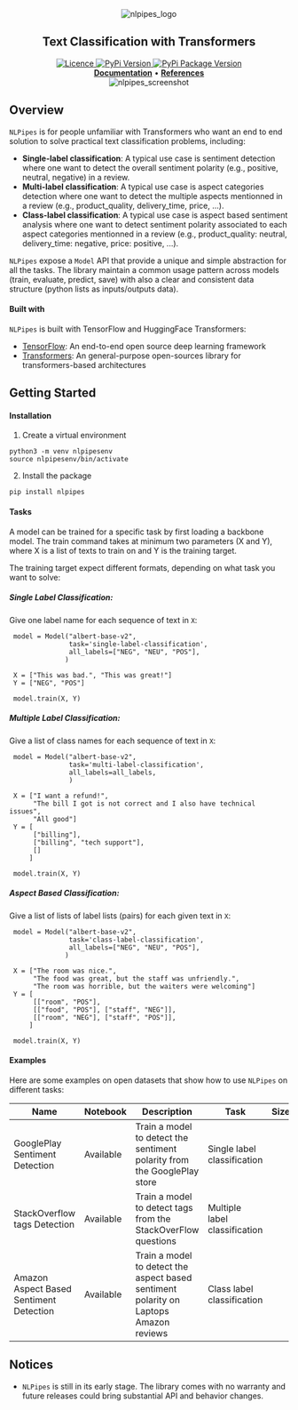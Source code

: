 <!-- PROJECT NAME -->
<div align="center">
   <img src="https://ik.imagekit.io/m0ci8dgk4/nlpipes_logo_eSBhzDKCZ.png?updatedAt=1679840445991" alt="nlpipes_logo" title="nlpipes logo">
  <h2>Text Classification with Transformers</h2>
</div>

<div align="center">
    <a href="https://opensource.org/licenses/Apache-2.0">
       <img alt="Licence" src="https://img.shields.io/badge/License-Apache_2.0-blue.svg">
    </a>
     <a href="https://pypi.org/project/nlpipes/">
       <img alt="PyPi Version" src="https://img.shields.io/pypi/pyversions/nlpipes">
    </a> 
    <a href="https://pypi.org/project/nlpipes/">
        <img alt="PyPi Package Version" src="https://img.shields.io/pypi/v/nlpipes">
    </a>
    <!--
    <a href="https://pepy.tech/project/nlpipes/">
        <img alt="PyPi Downloads" src="https://static.pepy.tech/badge/nlpipes/month">
    </a>
    -->
</div>

<div align="center">
    <a href=""><strong>Documentation</strong></a>
    • <a href=""><strong>References</strong></a>
</div>


<div align="center">
  <img src="https://ik.imagekit.io/m0ci8dgk4/nlpipes_screenshot_q_FDeS4Js.png?updatedAt=1686231419316"
       alt="nlpipes_screenshot" 
       title="nlpipes screenshot">
</div>


## Overview

`NLPipes` is for people unfamiliar with Transformers who want an end to end solution to solve practical text classification problems, including:

* **Single-label classification**: A typical use case is sentiment detection where one want to detect the overall sentiment polarity (e.g., positive, neutral, negative) in a review.
* **Multi-label classification**: A typical use case is aspect categories detection where one want to detect the multiple aspects mentionned in a review (e.g., product_quality, delivery_time, price, ...).
* **Class-label classification**: A typical use case is aspect based sentiment analysis where one want to detect sentiment polarity associated to each aspect categories mentionned in a review (e.g., product_quality: neutral, delivery_time: negative, price: positive, ...).

`NLPipes` expose a `Model` API that provide a unique and simple abstraction for all the tasks. 
The library maintain a common usage pattern across models (train, evaluate, predict, save) with
also a clear and consistent data structure (python lists as inputs/outputs data).

#### Built with
`NLPipes` is built with TensorFlow and HuggingFace Transformers:
* [TensorFlow](https://www.tensorflow.org/): An end-to-end open source deep learning framework
* [Transformers](https://huggingface.co/transformers/): An general-purpose open-sources library for transformers-based architectures

## Getting Started

#### Installation
1. Create a virtual environment

 ```console
 python3 -m venv nlpipesenv
 source nlpipesenv/bin/activate
 ```

2. Install the package

 ```console
 pip install nlpipes
 ```
 
 
#### Tasks

A model can be trained for a specific task by first loading a backbone model. The train command takes
at minimum two parameters (X and Y), where X is a list of texts to train on and Y is the 
training target.

The training target expect different formats, depending on what task you want to solve:


##### Single Label Classification:
Give one label name for each sequence of text in `X`:

 ```console
  model = Model("albert-base-v2",
                task='single-label-classification',
                all_labels=["NEG", "NEU", "POS"],
               )
  
  X = ["This was bad.", "This was great!"]
  Y = ["NEG", "POS"]
  
  model.train(X, Y)
 ```

##### Multiple Label Classification:
Give a list of class names for each sequence of text in `X`:

 ```console
  model = Model("albert-base-v2",
                task='multi-label-classification',
                all_labels=all_labels,
                )
  
  X = ["I want a refund!",
       "The bill I got is not correct and I also have technical issues",
       "All good"]
  Y = [
       ["billing"], 
       ["billing", "tech support"],
       []
      ]
      
  model.train(X, Y)
 ```
 
 ##### Aspect Based Classification:
Give a list of lists of label lists (pairs) for each given text in `X`:

 ```console
  model = Model("albert-base-v2",
                task='class-label-classification',
                all_labels=["NEG", "NEU", "POS"],
               )
  
  X = ["The room was nice.",
       "The food was great, but the staff was unfriendly.",
       "The room was horrible, but the waiters were welcoming"]
  Y = [
       [["room", "POS"],
       [["food", "POS"], ["staff", "NEG"]],
       [["room", "NEG"], ["staff", "POS"]],
      ]
      
  model.train(X, Y)
 ```


#### Examples

Here are some examples on open datasets that show how to use `NLPipes` on different tasks:

Name|Notebook|Description|Task|Size|Memory|Speed| 
----|-----------|-----|---------|---------|---------|---------|
GooglePlay Sentiment Detection|Available|Train a model to detect the sentiment polarity from the GooglePlay store |Single label classification|  |  |  
StackOverflow tags Detection|Available|Train a model to detect tags from the StackOverFlow questions |Multiple label classification|  |  |
Amazon Aspect Based Sentiment Detection|Available|Train a model to detect the aspect based sentiment polarity on Laptops Amazon reviews |Class label classification|  |  | 


## Notices
- `NLPipes` is still in its early stage. The library comes with no warranty and future releases could bring substantial API and behavior changes.

